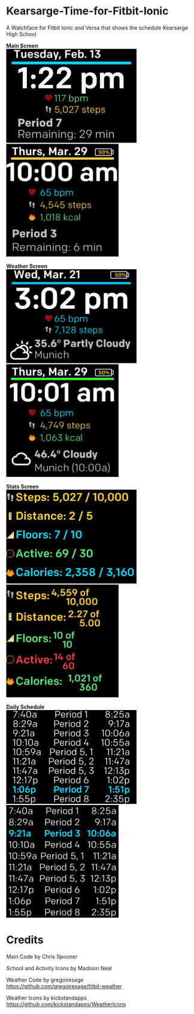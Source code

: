 # Kearsarge-Time-for-Fitbit-Ionic
A Watchface for Fitbit Ionic and Versa that shows the schedule Kearsarge High School<t>

**Main Screen**<br>
![Image of Main Screen](https://github.com/cmspooner/Kearsarge-Time-for-Fitbit-Ionic/blob/master/screenshots/KearsargeTime-mainScreen.png)
![Image of Main Screen-Versa](https://github.com/cmspooner/Kearsarge-Time-for-Fitbit-Ionic/blob/master/screenshots/KearsargeTime-mainScreen-Versa.png)
<br>

**Weather Screen**<br>
![Image of Main Screen](https://github.com/cmspooner/Kearsarge-Time-for-Fitbit-Ionic/blob/master/screenshots/KearsargeTime-Weather.png)
![Image of Main Screen-Versa](https://github.com/cmspooner/Kearsarge-Time-for-Fitbit-Ionic/blob/master/screenshots/KearsargeTime-Weather-Versa.png)
 <br>

**Stats Screen**<br>
![Image of Stats Screen](https://github.com/cmspooner/Kearsarge-Time-for-Fitbit-Ionic/blob/master/screenshots/KearsargeTime-StatsScreen.png)
![Image of Stats Screen-Versa](https://github.com/cmspooner/Kearsarge-Time-for-Fitbit-Ionic/blob/master/screenshots/KearsargeTime-statsScreen-Versa.png)
<br>

**Daily Schedule**<br>
![Image of Schedule Screen](https://github.com/cmspooner/Kearsarge-Time-for-Fitbit-Ionic/blob/master/screenshots/KearsargeTime-scheduleScreen.png)
![Image of Schedule Screen-Versa](https://github.com/cmspooner/Kearsarge-Time-for-Fitbit-Ionic/blob/master/screenshots/KearsargeTime-scheduleScreen-Versa.png)

# Credits
Main Code by Chris Spooner

School and Activity Icons by Madison Neal

Weather Code by gregoiresage<br>
https://github.com/gregoiresage/fitbit-weather

Weather Icons by kickstandapps<br>
https://github.com/kickstandapps/WeatherIcons


